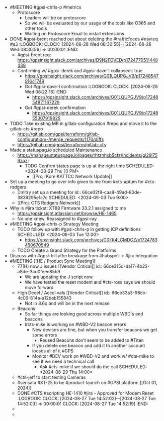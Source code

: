 - #MEETING #gpsi-chris-p #metrics
	- Protoscore
		- Leaders will be on protoscore
		- So we will be evaluated by our usage of the tools like O365 and other tools
		- Waiting on  Protoscore Email to install extensions
- DONE #gpsi-brent reached out about deleting the #trafficfeeds #navteq #s3
  :LOGBOOK:
  CLOCK: [2024-08-28 Wed 08:30:55]--[2024-08-28 Wed 08:30:56] =>  00:00:01
  :END:
	- #gpsi-brent req: https://gpsinsight.slack.com/archives/D9N2FDVED/p1724770511448439
	- Confirming w/ #gpsi-derek and #gpsi-dave-l
	  collapsed:: true
		- https://gpsinsight.slack.com/archives/G01LQUPGJV9/p1724854791641749
		- Got #gpsi-dave-l confirmation
		  :LOGBOOK:
		  CLOCK: [2024-08-28 Wed 08:22:16]
		  :END:
			- https://gpsinsight.slack.com/archives/G01LQUPGJV9/p1724854871167229
		- Got #gpsi-derek confirmation
			- https://gpsinsight.slack.com/archives/G01LQUPGJV9/p1724855307919829
- TODO Take existing MR in gitlab-configuration #repo and move it to the gitlab-cts #repo
	- https://gitlab.com/gpsi/terraform/gitlab-configuration/-/merge_requests/1170/diffs
	- https://gitlab.com/gpsi/terraform/gitlab-cts
- Made a statuspag.io scheduled Maintenance
	- https://manage.statuspage.io/pages/rhtznhxb5ctz/incidents/gl29l759zqzj
		- TODO Confirm status page is up at the right time 
		  SCHEDULED: <2024-08-29 Thu 10 PM>
			- [[Proj: Kore KATTCC Network Update]]
- Set up a meeting to go over info given to me from #cts-aptum for #cts-rodgers
	- Dmitry set up a meeting for
	  id:: 66ce02f8-caa8-49ad-83de-3838295e1c7c
	  SCHEDULED: <2024-09-03 Tue 9:00>
	- [[Proj: CTS Rodgers Network]]
- Why is #jira ticket: XT88 Firmware 33.2.1 assigned to me
	- https://gpsinsight.atlassian.net/browse/HE-1465
	- No one knew. Reassigned to #gpsi-ray
- #MEETING #gpsi-chris-p Strategy Meeting
	- TODO follow up with #gpsi-chris-p in getting ICP definitions
	  SCHEDULED: <2024-09-03 Tue 12:00>
		- https://gpsinsight.slack.com/archives/C07K4LCMDCZ/p1724783450670549
	- TODO  Create a Grand Strategy for the Platforms
- Discuss with #gpsi-bill athe breakage from #hubspot -> #jira integration
- #MEETING [[HE / Product Sync Meeting]]
	- 77(H) now J issues [[Vendor Critical]]
	  id:: 66ce315d-da17-4b22-a8de-3ad0feee85b9
		- We are updating the J script now
		- We have tested the reset modem and #cts-ross says we should move forward
	- High Decel / Accel vals [[Vendor Critical]]
	  id:: 66ce33a3-98cb-4c06-814a-a12beb155843
		- Not in 8.6q and will be in the next release
	- Beacons
		- So far things are looking good across multiple WBD's and beacons
		- #cts-mike is working on #WBD-V2 beacon errors
			- New devices are fine, but when you transfer beacons we get some errors
				- Reused Beacons don't seem to be added to #Titan
			- If you delete one beacon and add it to another account looses all of it #GPS
			- Monitor #DEV work on #WBD-V2 and work w/ #cts-mike to see if we need a technical call
				- Ask #cts-mike if we should do the call
				  SCHEDULED: <2024-08-29 Thu 14:00>
	- #cts-jeff to start testing Cameras
	- #sensata #XT-25 to be #product-launch on #GPSI platform [[Oct 01, 2024]]
	- DONE #CTS #scripting HE-1410 #jira - Approved for Modem Reset
	  :LOGBOOK:
	  CLOCK: [2024-08-27 Tue 14:52:02]--[2024-08-27 Tue 14:52:03] =>  00:00:01
	  CLOCK: [2024-08-27 Tue 14:52:19]
	  :END:
	-
	-